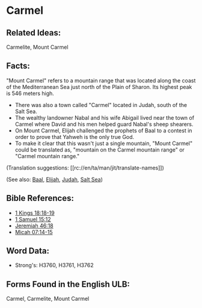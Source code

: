 # Carmel

## Related Ideas:

Carmelite, Mount Carmel


## Facts:

"Mount Carmel" refers to a mountain range that was located along the coast of the Mediterranean Sea just north of the Plain of Sharon. Its highest peak is 546 meters high.

* There was also a town called "Carmel" located in Judah, south of the Salt Sea.
* The wealthy landowner Nabal and his wife Abigail lived near the town of Carmel where David and his men helped guard Nabal's sheep shearers.
* On Mount Carmel, Elijah challenged the prophets of Baal to a contest in order to prove that Yahweh is the only true God.
* To make it clear that this wasn't just a single mountain, "Mount Carmel" could be translated as, "mountain on the Carmel mountain range" or "Carmel mountain range."

(Translation suggestions: [[rc://en/ta/man/jit/translate-names]])

(See also: [Baal](../names/baal.md), [Elijah](../names/elijah.md), [Judah](../names/judah.md), [Salt Sea](../names/saltsea.md))

## Bible References:

* [1 Kings 18:18-19](rc://en/tn/help/1ki/18/18)
* [1 Samuel 15:12](rc://en/tn/help/1sa/15/12)
* [Jeremiah 46:18](rc://en/tn/help/jer/46/18)
* [Micah 07:14-15](rc://en/tn/help/mic/07/14)

## Word Data:

* Strong's: H3760, H3761, H3762

## Forms Found in the English ULB:

Carmel, Carmelite, Mount Carmel


